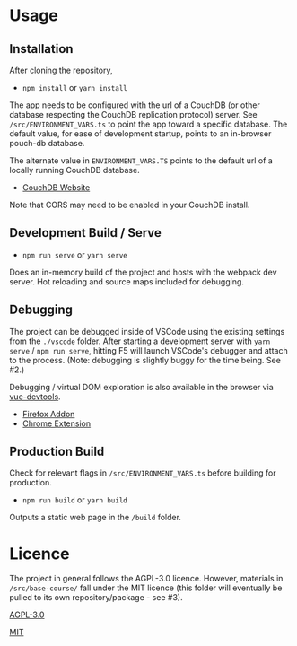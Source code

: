 # Usage

## Installation

After cloning the repository,

 - `npm install` or `yarn install`

 The app needs to be configured with the url of a CouchDB (or other database respecting the CouchDB replication protocol) server. See `/src/ENVIRONMENT_VARS.ts` to point the app toward a specific database. The default value, for ease of development startup, points to an in-browser pouch-db database.

 The alternate value in `ENVIRONMENT_VARS.TS` points to the default url of a locally running CouchDB database.

  - [CouchDB Website](http://couchdb.apache.org/)

  Note that CORS may need to be enabled in your CouchDB install.

## Development Build / Serve

 - `npm run serve` or `yarn serve`

Does an in-memory build of the project and hosts with the webpack dev server. Hot reloading and source maps included for debugging.

## Debugging

The project can be debugged inside of VSCode using the existing settings from the `./vscode` folder. After starting a development server with `yarn serve` / `npm run serve`, hitting F5 will launch VSCode's debugger and attach to the process. (Note: debugging is slightly buggy for the time being. See #2.)

Debugging / virtual DOM exploration is also available in the browser via [vue-devtools](https://github.com/vuejs/vue-devtools).

 - [Firefox Addon](https://addons.mozilla.org/en-US/firefox/addon/vue-js-devtools/)
 - [Chrome Extension](https://chrome.google.com/webstore/detail/vuejs-devtools/nhdogjmejiglipccpnnnanhbledajbpd)

## Production Build

Check for relevant flags in `/src/ENVIRONMENT_VARS.ts` before building for production.

- `npm run build` or `yarn build`

Outputs a static web page in the `/build` folder.


# Licence

The project in general follows the AGPL-3.0 licence. However, materials in `/src/base-course/` fall under the MIT licence (this folder will eventually be pulled to its own repository/package - see #3).

[AGPL-3.0](https://opensource.org/licenses/AGPL-3.0)

[MIT](https://opensource.org/licenses/MIT)
